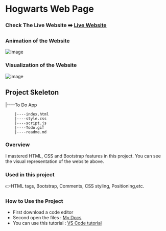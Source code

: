 # Hogwarts Web Page


### Check The Live Website ➡️ [Live Website](https://skycooper.github.io/ToDo-App/)

### Animation of the Website
![image](https://github.com/SkyCooper/ToDo-App/blob/main/Todo.gif)

### Visualization of the Website
![image](https://user-images.githubusercontent.com/106506769/192145511-5513a754-75a3-4c49-b28e-a31c25199a03.png)


## Project Skeleton 

|----To Do App

        |----index.html  
        |----style.css   
        |----script.js
        |----Todo.gif
        |----readme.md            


### Overview
I mastered HTML, CSS and Bootstrap features in this project. You can see the visual representation of the website above.

### Used in this project
👉HTML tags, Bootstrap, Comments, CSS styling, Positioning,etc.

### How to Use the Project
+ First download a code editor
+ Second open the files : [My Docs](https://github.com/SkyCooper/HogwartsWebpage)
+ You can use this tutorial : [VS Code tutorial](https://www.youtube.com/watch?v=fJEbVCrEMSE)
